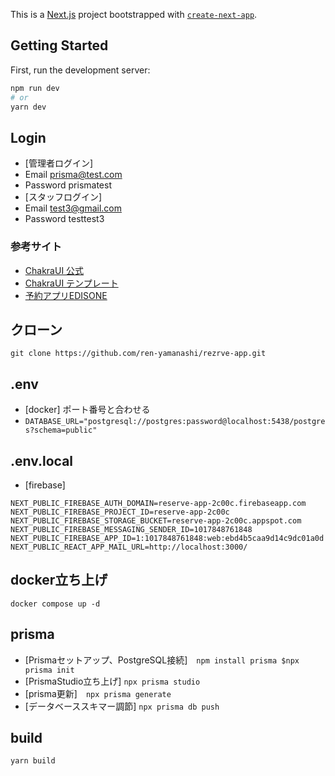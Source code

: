This is a [Next.js](https://nextjs.org/) project bootstrapped with [`create-next-app`](https://github.com/vercel/next.js/tree/canary/packages/create-next-app).

## Getting Started

First, run the development server:

```bash
npm run dev
# or
yarn dev
```
## Login
- [管理者ログイン]
- Email prisma@test.com
- Password prismatest
- [スタッフログイン]
- Email test3@gmail.com
- Password testtest3
### 参考サイト

- [ChakraUI 公式](https://chakra-ui.com/)
- [ChakraUI テンプレート](https://chakra-templates.dev/page-sections/hero)
- [予約アプリEDISONE](https://edisone.jp/) 

## クローン
```git clone https://github.com/ren-yamanashi/rezrve-app.git```
## .env
- [docker] ポート番号と合わせる
- ```DATABASE_URL="postgresql://postgres:password@localhost:5438/postgres?schema=public"```

## .env.local
- [firebase]
```NEXT_PUBLIC_FIREBASE_API_KEY=AIzaSyBNK11FbH_2NflDfIVgtnSmV-bfUs7FykQ
NEXT_PUBLIC_FIREBASE_AUTH_DOMAIN=reserve-app-2c00c.firebaseapp.com
NEXT_PUBLIC_FIREBASE_PROJECT_ID=reserve-app-2c00c
NEXT_PUBLIC_FIREBASE_STORAGE_BUCKET=reserve-app-2c00c.appspot.com
NEXT_PUBLIC_FIREBASE_MESSAGING_SENDER_ID=1017848761848
NEXT_PUBLIC_FIREBASE_APP_ID=1:1017848761848:web:ebd4b5caa9d14c9dc01a0d
NEXT_PUBLIC_REACT_APP_MAIL_URL=http://localhost:3000/
```


## docker立ち上げ
```docker compose up -d```

## prisma 
- [Prismaセットアップ、PostgreSQL接続]　```npm install prisma $npx prisma init```
- [PrismaStudio立ち上げ] ```npx prisma studio```
- [prisma更新]　```npx prisma generate```
- [データベーススキマー調節] ```npx prisma db push```

## build
```yarn build```
